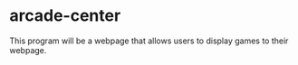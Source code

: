 # arcade-center
This program will be a webpage that allows users to display games to their webpage.
